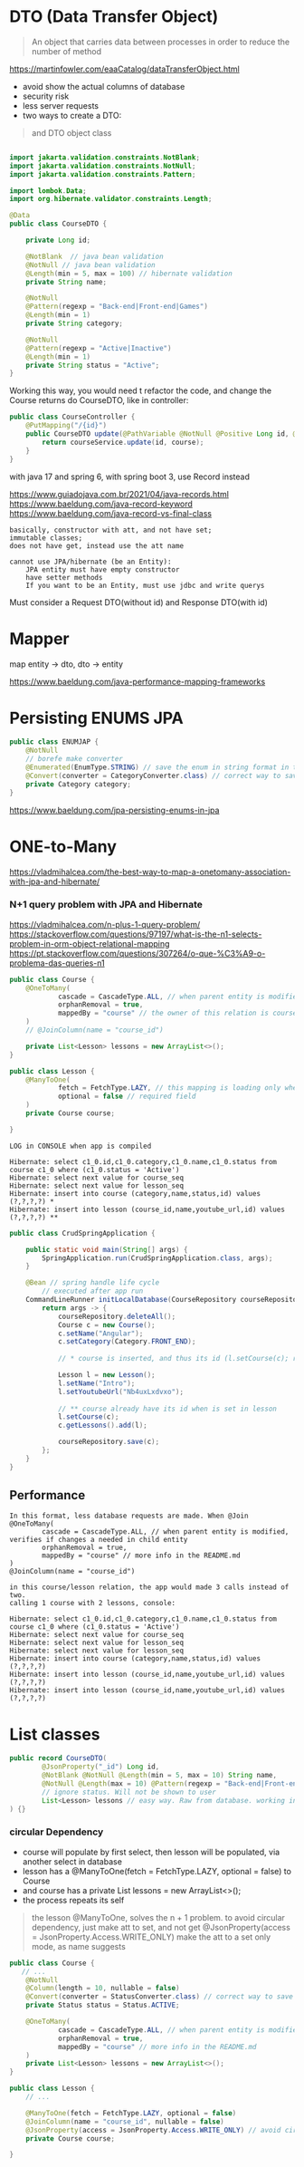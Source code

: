 # DTO (Data Transfer Object)

> An object that carries data between processes in order to reduce the number of method


https://martinfowler.com/eaaCatalog/dataTransferObject.html

- avoid show the actual columns of database
- security risk
- less server requests
- two ways to create a DTO:

> and DTO object class

```java

import jakarta.validation.constraints.NotBlank;
import jakarta.validation.constraints.NotNull;
import jakarta.validation.constraints.Pattern;

import lombok.Data;
import org.hibernate.validator.constraints.Length;

@Data
public class CourseDTO {

    private Long id;

    @NotBlank  // java bean validation
    @NotNull // java bean validation
    @Length(min = 5, max = 100) // hibernate validation
    private String name;

    @NotNull
    @Pattern(regexp = "Back-end|Front-end|Games")
    @Length(min = 1)
    private String category;

    @NotNull
    @Pattern(regexp = "Active|Inactive")
    @Length(min = 1)
    private String status = "Active";
}
```

Working this way, you would need t refactor the code, and change the Course returns do CourseDTO, like in controller:

```java
public class CourseController {
    @PutMapping("/{id}")
    public CourseDTO update(@PathVariable @NotNull @Positive Long id, @RequestBody @Valid Course course) {
        return courseService.update(id, course);
    }
}
```

with java 17 and spring 6, with spring boot 3, use Record instead

https://www.guiadojava.com.br/2021/04/java-records.html
https://www.baeldung.com/java-record-keyword
https://www.baeldung.com/java-record-vs-final-class



```agsl
basically, constructor with att, and not have set; 
immutable classes; 
does not have get, instead use the att name

cannot use JPA/hibernate (be an Entity):
    JPA entity must have empty constructor
    have setter methods
    If you want to be an Entity, must use jdbc and write querys
```

Must consider a Request DTO(without id) and Response DTO(with id)


# Mapper

map entity -> dto, dto -> entity

https://www.baeldung.com/java-performance-mapping-frameworks


# Persisting ENUMS JPA

````java
public class ENUMJAP {
    @NotNull
    // borefe make converter
    @Enumerated(EnumType.STRING) // save the enum in string format in the database 
    @Convert(converter = CategoryConverter.class) // correct way to save in database
    private Category category; 
}

````

https://www.baeldung.com/jpa-persisting-enums-in-jpa


# ONE-to-Many

https://vladmihalcea.com/the-best-way-to-map-a-onetomany-association-with-jpa-and-hibernate/


### N+1 query problem with JPA and Hibernate
https://vladmihalcea.com/n-plus-1-query-problem/
https://stackoverflow.com/questions/97197/what-is-the-n1-selects-problem-in-orm-object-relational-mapping
https://pt.stackoverflow.com/questions/307264/o-que-%C3%A9-o-problema-das-queries-n1

````java
public class Course {
    @OneToMany(
            cascade = CascadeType.ALL, // when parent entity is modified, verifies if changes a needed in child entity
            orphanRemoval = true,
            mappedBy = "course" // the owner of this relation is course. A way to make bidirectional relation to improve performance
    )
    // @JoinColumn(name = "course_id")

    private List<Lesson> lessons = new ArrayList<>();
}

public class Lesson {
    @ManyToOne(
            fetch = FetchType.LAZY, // this mapping is loading only when .getCourse is called
            optional = false // required field
    )
    private Course course;

}


````

````
LOG in CONSOLE when app is compiled

Hibernate: select c1_0.id,c1_0.category,c1_0.name,c1_0.status from course c1_0 where (c1_0.status = 'Active')
Hibernate: select next value for course_seq
Hibernate: select next value for lesson_seq
Hibernate: insert into course (category,name,status,id) values (?,?,?,?) *
Hibernate: insert into lesson (course_id,name,youtube_url,id) values (?,?,?,?) **
````

````java
public class CrudSpringApplication {

	public static void main(String[] args) {
		SpringApplication.run(CrudSpringApplication.class, args);
	}

	@Bean // spring handle life cycle
		// executed after app run
	CommandLineRunner initLocalDatabase(CourseRepository courseRepository) {
		return args -> {
			courseRepository.deleteAll();
			Course c = new Course();
			c.setName("Angular");
			c.setCategory(Category.FRONT_END);
            
            // * course is inserted, and thus its id (l.setCourse(c); reference)

			Lesson l = new Lesson();
			l.setName("Intro");
			l.setYoutubeUrl("Nb4uxLxdvxo");
            
            // ** course already have its id when is set in lesson          
			l.setCourse(c);
			c.getLessons().add(l);

			courseRepository.save(c);
		};
	}
}
````

## Performance

````
In this format, less database requests are made. When @Join
@OneToMany(
        cascade = CascadeType.ALL, // when parent entity is modified, verifies if changes a needed in child entity
        orphanRemoval = true,
        mappedBy = "course" // more info in the README.md
)
@JoinColumn(name = "course_id")

in this course/lesson relation, the app would made 3 calls instead of two. 
calling 1 course with 2 lessons, console:

Hibernate: select c1_0.id,c1_0.category,c1_0.name,c1_0.status from course c1_0 where (c1_0.status = 'Active')
Hibernate: select next value for course_seq
Hibernate: select next value for lesson_seq
Hibernate: select next value for lesson_seq
Hibernate: insert into course (category,name,status,id) values (?,?,?,?)
Hibernate: insert into lesson (course_id,name,youtube_url,id) values (?,?,?,?)
Hibernate: insert into lesson (course_id,name,youtube_url,id) values (?,?,?,?)
````
# List classes

````java
public record CourseDTO(
        @JsonProperty("_id") Long id,
        @NotBlank @NotNull @Length(min = 5, max = 10) String name,
        @NotNull @Length(max = 10) @Pattern(regexp = "Back-end|Front-end|Games") String category,
        // ignore status. Will not be shown to user
        List<Lesson> lessons // easy way. Raw from database. working in database
) {}
````

### circular Dependency

- course will populate by first select, then lesson will be populated, via another select in database
- lesson has a @ManyToOne(fetch = FetchType.LAZY, optional = false) to Course
- and course has a private List<Lesson> lessons = new ArrayList<>();
- the process repeats its self

> the lesson @ManyToOne, solves the n + 1 problem.
> to avoid circular dependency, just make att to set, and not get
> @JsonProperty(access = JsonProperty.Access.WRITE_ONLY) make the att to a set only mode, as name suggests

````java
public class Course {
   // ...
    @NotNull
    @Column(length = 10, nullable = false)
    @Convert(converter = StatusConverter.class) // correct way to save in database
    private Status status = Status.ACTIVE;

    @OneToMany(
            cascade = CascadeType.ALL, // when parent entity is modified, verifies if changes a needed in child entity
            orphanRemoval = true,
            mappedBy = "course" // more info in the README.md
    )
    private List<Lesson> lessons = new ArrayList<>();
}

public class Lesson {
    // ...

    @ManyToOne(fetch = FetchType.LAZY, optional = false)
    @JoinColumn(name = "course_id", nullable = false)
    @JsonProperty(access = JsonProperty.Access.WRITE_ONLY) // avoid circular dependency
    private Course course;

}

````